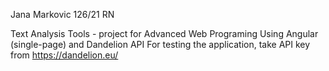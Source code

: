 Jana Markovic 126/21 RN

Text Analysis Tools - project for Advanced Web Programing
Using Angular (single-page) and Dandelion API 
For testing the application, take API key from https://dandelion.eu/
